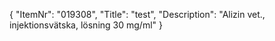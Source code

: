 {
  "ItemNr": "019308",
  "Title": "test",
  "Description": "Alizin vet., injektionsvätska, lösning 30 mg/ml"
}